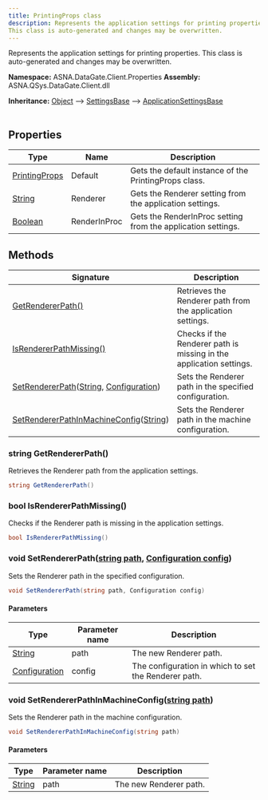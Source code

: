```yaml
---
title: PrintingProps class
description: Represents the application settings for printing properties.
This class is auto-generated and changes may be overwritten.
---
```


Represents the application settings for printing properties.
This class is auto-generated and changes may be overwritten.

**Namespace:** ASNA.DataGate.Client.Properties
**Assembly:** ASNA.QSys.DataGate.Client.dll

**Inheritance:** [Object](https://docs.microsoft.com/en-us/dotnet/api/system.object) --> [SettingsBase](https://learn.microsoft.com/en-us/dotnet/api/system.configuration.settingsbase?view=net-8.0) --> [ApplicationSettingsBase](https://learn.microsoft.com/en-us/dotnet/api/system.configuration.applicationsettingsbase?view=net-8.0)
<br>
<br>

## Properties

| Type | Name | Description
| --- | --- | --- 
| [PrintingProps](/reference/datagate/datagate-client/printing-props.html) | Default | Gets the default instance of the PrintingProps class. |
| [String](https://learn.microsoft.com/en-us/dotnet/api/system.string?view=net-8.0) | Renderer | Gets the Renderer setting from the application settings. |
| [Boolean](https://docs.microsoft.com/en-us/dotnet/api/system.boolean) | RenderInProc | Gets the RenderInProc setting from the application settings. |

## Methods

| Signature | Description |
| --- | --- |
| [GetRendererPath()](#string-getrendererpath) | Retrieves the Renderer path from the application settings.
| [IsRendererPathMissing()](#bool-isrendererpathmissing) | Checks if the Renderer path is missing in the application settings.
| [SetRendererPath](#void-setrendererpathstring-path-configuration-config)([String](https://docs.microsoft.com/en-us/dotnet/api/system.string), [Configuration](https://learn.microsoft.com/en-us/dotnet/api/system.configuration.configuration?view=net-8.0)) | Sets the Renderer path in the specified configuration.
| [SetRendererPathInMachineConfig](#void-setrendererpathinmachineconfigstring-path)([String](https://docs.microsoft.com/en-us/dotnet/api/system.string)) | Sets the Renderer path in the machine configuration.

### string GetRendererPath()

Retrieves the Renderer path from the application settings.

```cs
string GetRendererPath()
```

### bool IsRendererPathMissing()

Checks if the Renderer path is missing in the application settings.

```cs
bool IsRendererPathMissing()
```

### void SetRendererPath([string path](https://learn.microsoft.com/en-us/dotnet/api/system.string?view=net-8.0), [Configuration config](https://learn.microsoft.com/en-us/dotnet/api/system.configuration.configuration?view=net-8.0))

Sets the Renderer path in the specified configuration.

```cs
void SetRendererPath(string path, Configuration config)
```

#### Parameters

| Type | Parameter name | Description
| --- | --- | ---
| [String](https://docs.microsoft.com/en-us/dotnet/api/system.string) | path | The new Renderer path.
| [Configuration](https://learn.microsoft.com/en-us/dotnet/api/system.configuration.configuration?view=net-8.0) | config | The configuration in which to set the Renderer path.

### void SetRendererPathInMachineConfig([string path](https://learn.microsoft.com/en-us/dotnet/api/system.string?view=net-8.0))

Sets the Renderer path in the machine configuration.

```cs
void SetRendererPathInMachineConfig(string path)
```

#### Parameters

| Type | Parameter name | Description
| --- | --- | ---
| [String](https://docs.microsoft.com/en-us/dotnet/api/system.string) | path | The new Renderer path.
